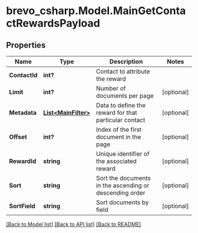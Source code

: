 # brevo_csharp.Model.MainGetContactRewardsPayload
## Properties

Name | Type | Description | Notes
------------ | ------------- | ------------- | -------------
**ContactId** | **int?** | Contact to attribute the reward | 
**Limit** | **int?** | Number of documents per page | [optional] 
**Metadata** | [**List&lt;MainFilter&gt;**](MainFilter.md) | Data to define the reward for that particular contact | [optional] 
**Offset** | **int?** | Index of the first document in the page | [optional] 
**RewardId** | **string** | Unique identifier of the associated reward | [optional] 
**Sort** | **string** | Sort the documents in the ascending or descending order | [optional] 
**SortField** | **string** | Sort documents by field | [optional] 

[[Back to Model list]](../README.md#documentation-for-models) [[Back to API list]](../README.md#documentation-for-api-endpoints) [[Back to README]](../README.md)

